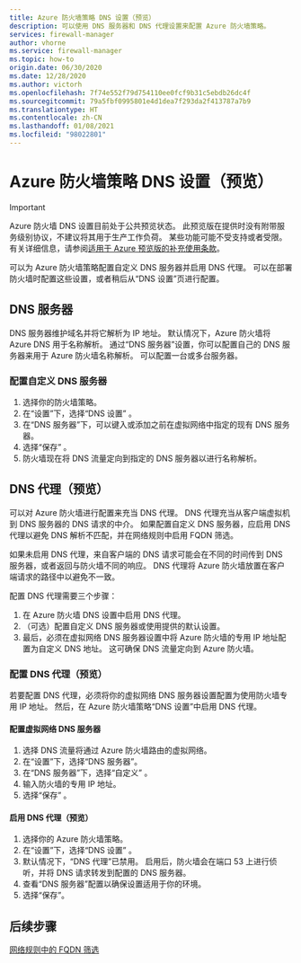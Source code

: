 ```yaml
---
title: Azure 防火墙策略 DNS 设置（预览）
description: 可以使用 DNS 服务器和 DNS 代理设置来配置 Azure 防火墙策略。
services: firewall-manager
author: vhorne
ms.service: firewall-manager
ms.topic: how-to
origin.date: 06/30/2020
ms.date: 12/28/2020
ms.author: victorh
ms.openlocfilehash: 7f74e552f79d754110ee0fcf9b31c5ebdb26dc4f
ms.sourcegitcommit: 79a5fbf0995801e4d1dea7f293da2f413787a7b9
ms.translationtype: HT
ms.contentlocale: zh-CN
ms.lasthandoff: 01/08/2021
ms.locfileid: "98022801"
---
```

# <a name="azure-firewall-policy-dns-settings-preview"></a>Azure 防火墙策略 DNS 设置（预览）

> [!IMPORTANT]
> Azure 防火墙 DNS 设置目前处于公共预览状态。
> 此预览版在提供时没有附带服务级别协议，不建议将其用于生产工作负荷。 某些功能可能不受支持或者受限。 有关详细信息，请参阅[适用于 Azure 预览版的补充使用条款](https://www.azure.cn/support/legal/subscription-agreement/)。

可以为 Azure 防火墙策略配置自定义 DNS 服务器并启用 DNS 代理。 可以在部署防火墙时配置这些设置，或者稍后从“DNS 设置”页进行配置。

## <a name="dns-servers"></a>DNS 服务器

DNS 服务器维护域名并将它解析为 IP 地址。 默认情况下，Azure 防火墙将 Azure DNS 用于名称解析。 通过“DNS 服务器”设置，你可以配置自己的 DNS 服务器来用于 Azure 防火墙名称解析。 可以配置一台或多台服务器。

### <a name="configure-custom-dns-servers"></a>配置自定义 DNS 服务器

1. 选择你的防火墙策略。
2. 在“设置”下，选择“DNS 设置” 。
3. 在“DNS 服务器”下，可以键入或添加之前在虚拟网络中指定的现有 DNS 服务器。
4. 选择“保存” 。
5. 防火墙现在将 DNS 流量定向到指定的 DNS 服务器以进行名称解析。

## <a name="dns-proxy-preview"></a>DNS 代理（预览）

可以对 Azure 防火墙进行配置来充当 DNS 代理。 DNS 代理充当从客户端虚拟机到 DNS 服务器的 DNS 请求的中介。 如果配置自定义 DNS 服务器，应启用 DNS 代理以避免 DNS 解析不匹配，并在网络规则中启用 FQDN 筛选。

如果未启用 DNS 代理，来自客户端的 DNS 请求可能会在不同的时间传到 DNS 服务器，或者返回与防火墙不同的响应。 DNS 代理将 Azure 防火墙放置在客户端请求的路径中以避免不一致。

配置 DNS 代理需要三个步骤：
1. 在 Azure 防火墙 DNS 设置中启用 DNS 代理。
2. （可选）配置自定义 DNS 服务器或使用提供的默认设置。
3. 最后，必须在虚拟网络 DNS 服务器设置中将 Azure 防火墙的专用 IP 地址配置为自定义 DNS 地址。 这可确保 DNS 流量定向到 Azure 防火墙。

### <a name="configure-dns-proxy-preview"></a>配置 DNS 代理（预览）

若要配置 DNS 代理，必须将你的虚拟网络 DNS 服务器设置配置为使用防火墙专用 IP 地址。 然后，在 Azure 防火墙策略“DNS 设置”中启用 DNS 代理。

#### <a name="configure-virtual-network-dns-servers"></a>配置虚拟网络 DNS 服务器

1. 选择 DNS 流量将通过 Azure 防火墙路由的虚拟网络。
2. 在“设置”下，选择“DNS 服务器”。 
3. 在“DNS 服务器”下，选择“自定义” 。
4. 输入防火墙的专用 IP 地址。
5. 选择“保存” 。

#### <a name="enable-dns-proxy-preview"></a>启用 DNS 代理（预览）

1. 选择你的 Azure 防火墙策略。
2. 在“设置”下，选择“DNS 设置” 。
3. 默认情况下，“DNS 代理”已禁用。 启用后，防火墙会在端口 53 上进行侦听，并将 DNS 请求转发到配置的 DNS 服务器。
4. 查看“DNS 服务器”配置以确保设置适用于你的环境。
5. 选择“保存”。

## <a name="next-steps"></a>后续步骤

[网络规则中的 FQDN 筛选](fqdn-filtering-network-rules.md)